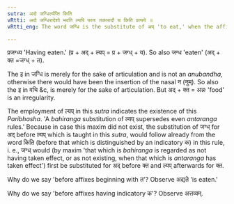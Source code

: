 ```yaml
---
sutra: अदो जग्धिर्ल्यप्ति किति
vRtti: अदो जग्धिरादेशो भवति ल्यपि परतः तकारादौ च किति प्रत्यये ॥
vRtti_eng: The word जग्धि is the substitute of अप् 'to eat,' when the affix ल्यप् (VII. 1. 37) or an _ardhadhatuka_ कित् affix beginning with त follows.

---
```

प्रजग्ध्य 'Having eaten.' (प्र + अद् + ल्यप् = प्र + जग्ध् + य). So also जग्ध 'eaten' (अद्  + क्त =जग्ध् + त).

The इ in जग्धि is merely for the sake of articulation and is not an _anubandha_, otherwise there would have been the insertion of the nasal न (नुम्). So also the इ in वचि &c, is merely for the sake of articulation. But अद् + क्त = अन्नः 'food' is an irregularity.

The employment of ल्यप् in this _sutra_ indicates the existence of this _Paribhasha_. 'A _bahiranga_ substitution of ल्यप् supersedes even _antaranga_ rules.' Because in case this maxim did not exist, the substitution of जग्ध् for अद् before ल्यप् which is taught in this _sutra_, would follow already from the word किति (before that which is distinguished by an indicatory क) in this rule, i. e., जग्ध् would (by maxim 'that which is _bahiranga_ is regarded as not having taken effect, or as not existing, when that which is _antaranga_ has taken effect') first be substituted for अद् before क्त and ल्यप् afterwards for क्त.

Why do we say 'before affixes beginning with त'? Observe अद्यते 'is eaten.'

Why do we say 'before affixes having indicatory क'? Observe अत्तव्यम्.